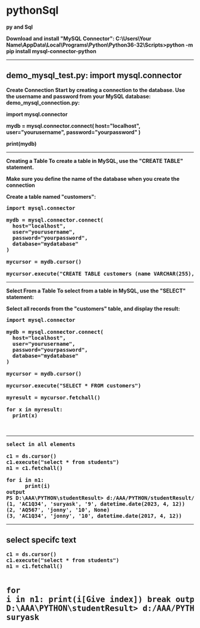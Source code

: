 # pythonSql
<b>py and Sql<b>

Download and install "MySQL Connector":
C:\Users\Your Name\AppData\Local\Programs\Python\Python36-32\Scripts>python -m pip install mysql-connector-python

-------------------------------------------------------------------------
demo_mysql_test.py:
import mysql.connector
-------------------------------------------------------------------------
Create Connection
Start by creating a connection to the database.
Use the username and password from your MySQL database:
demo_mysql_connection.py:

import mysql.connector

mydb = mysql.connector.connect(
  host="localhost",
  user="yourusername",
  password="yourpassword"
)

print(mydb)


-------------------------------------------------------------------------

Creating a Table
To create a table in MySQL, use the "CREATE TABLE" statement.

Make sure you define the name of the database when you create the connection


Create a table named "customers":
<pre>
import mysql.connector

mydb = mysql.connector.connect(
  host="localhost",
  user="yourusername",
  password="yourpassword",
  database="mydatabase"
)

mycursor = mydb.cursor()

mycursor.execute("CREATE TABLE customers (name VARCHAR(255), address VARCHAR(255))")
</pre>
-------------------------------------------------------------------------
Select From a Table
To select from a table in MySQL, use the "SELECT" statement:


Select all records from the "customers" table, and display the result:
<pre>
import mysql.connector

mydb = mysql.connector.connect(
  host="localhost",
  user="yourusername",
  password="yourpassword",
  database="mydatabase"
)

mycursor = mydb.cursor()

mycursor.execute("SELECT * FROM customers")

myresult = mycursor.fetchall()

for x in myresult:
  print(x)
  
  </pre>
-------------------------------------------------------------------------

  <pre>
select in all elements

c1 = ds.cursor()
c1.execute("select * from students")
n1 = c1.fetchall()

for i in n1:
      print(i)
output
PS D:\AAA\PYTHON\studentResult> d:/AAA/PYTHON/studentResult/db.py
(1, 'AC1Q34', 'suryask', '9', datetime.date(2023, 4, 12))
(2, 'AQ567', 'jonny', '10', None)
(3, 'AC1Q34', 'jonny', '10', datetime.date(2017, 4, 12))
</pre>
-----------------------------------------------------------------
  
  
    
<h2>select specifc text</h2>
<pre>
c1 = ds.cursor()
c1.execute("select * from students")
n1 = c1.fetchall()

for i in n1:
      print(i[Give index])
      break
output
PS D:\AAA\PYTHON\studentResult>  d:/AAA/PYTHON/studentResult/db.py
suryask
</pre>
-------------------------------------------------------------------------
  
